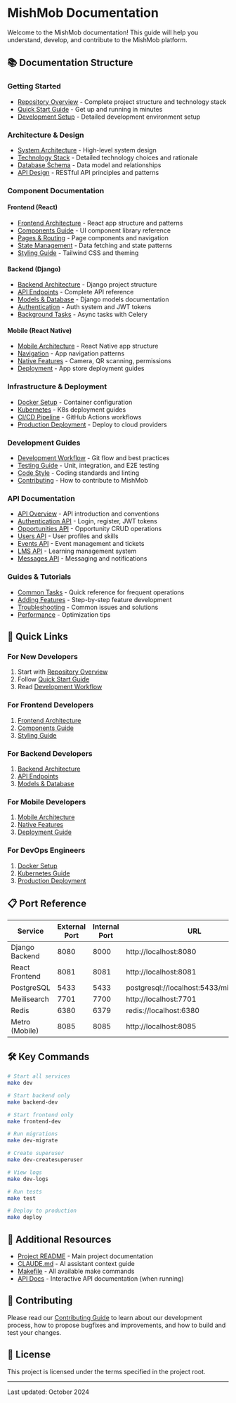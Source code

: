 # MishMob Documentation

Welcome to the MishMob documentation! This guide will help you understand, develop, and contribute to the MishMob platform.

## 📚 Documentation Structure

### Getting Started
- [Repository Overview](./REPOSITORY_OVERVIEW.md) - Complete project structure and technology stack
- [Quick Start Guide](./QUICK_START.md) - Get up and running in minutes
- [Development Setup](./development/SETUP.md) - Detailed development environment setup

### Architecture & Design
- [System Architecture](./architecture/SYSTEM_ARCHITECTURE.md) - High-level system design
- [Technology Stack](./architecture/TECH_STACK.md) - Detailed technology choices and rationale
- [Database Schema](./architecture/DATABASE_SCHEMA.md) - Data model and relationships
- [API Design](./api/API_DESIGN.md) - RESTful API principles and patterns

### Component Documentation

#### Frontend (React)
- [Frontend Architecture](./frontend/ARCHITECTURE.md) - React app structure and patterns
- [Components Guide](./frontend/COMPONENTS.md) - UI component library reference
- [Pages & Routing](./frontend/PAGES.md) - Page components and navigation
- [State Management](./frontend/STATE_MANAGEMENT.md) - Data fetching and state patterns
- [Styling Guide](./frontend/STYLING.md) - Tailwind CSS and theming

#### Backend (Django)
- [Backend Architecture](./backend/ARCHITECTURE.md) - Django project structure
- [API Endpoints](./api/ENDPOINTS.md) - Complete API reference
- [Models & Database](./backend/MODELS.md) - Django models documentation
- [Authentication](./backend/AUTHENTICATION.md) - Auth system and JWT tokens
- [Background Tasks](./backend/CELERY.md) - Async tasks with Celery

#### Mobile (React Native)
- [Mobile Architecture](./mobile/ARCHITECTURE.md) - React Native app structure
- [Navigation](./mobile/NAVIGATION.md) - App navigation patterns
- [Native Features](./mobile/NATIVE_FEATURES.md) - Camera, QR scanning, permissions
- [Deployment](./mobile/DEPLOYMENT.md) - App store deployment guides

### Infrastructure & Deployment
- [Docker Setup](./infrastructure/DOCKER.md) - Container configuration
- [Kubernetes](./infrastructure/KUBERNETES.md) - K8s deployment guides
- [CI/CD Pipeline](./infrastructure/CICD.md) - GitHub Actions workflows
- [Production Deployment](./infrastructure/PRODUCTION.md) - Deploy to cloud providers

### Development Guides
- [Development Workflow](./development/WORKFLOW.md) - Git flow and best practices
- [Testing Guide](./development/TESTING.md) - Unit, integration, and E2E testing
- [Code Style](./development/CODE_STYLE.md) - Coding standards and linting
- [Contributing](./development/CONTRIBUTING.md) - How to contribute to MishMob

### API Documentation
- [API Overview](./api/README.md) - API introduction and conventions
- [Authentication API](./api/auth.md) - Login, register, JWT tokens
- [Opportunities API](./api/opportunities.md) - Opportunity CRUD operations
- [Users API](./api/users.md) - User profiles and skills
- [Events API](./api/events.md) - Event management and tickets
- [LMS API](./api/lms.md) - Learning management system
- [Messages API](./api/messages.md) - Messaging and notifications

### Guides & Tutorials
- [Common Tasks](./guides/COMMON_TASKS.md) - Quick reference for frequent operations
- [Adding Features](./guides/ADDING_FEATURES.md) - Step-by-step feature development
- [Troubleshooting](./guides/TROUBLESHOOTING.md) - Common issues and solutions
- [Performance](./guides/PERFORMANCE.md) - Optimization tips

## 🚀 Quick Links

### For New Developers
1. Start with [Repository Overview](./REPOSITORY_OVERVIEW.md)
2. Follow [Quick Start Guide](./QUICK_START.md)
3. Read [Development Workflow](./development/WORKFLOW.md)

### For Frontend Developers
1. [Frontend Architecture](./frontend/ARCHITECTURE.md)
2. [Components Guide](./frontend/COMPONENTS.md)
3. [Styling Guide](./frontend/STYLING.md)

### For Backend Developers
1. [Backend Architecture](./backend/ARCHITECTURE.md)
2. [API Endpoints](./api/ENDPOINTS.md)
3. [Models & Database](./backend/MODELS.md)

### For Mobile Developers
1. [Mobile Architecture](./mobile/ARCHITECTURE.md)
2. [Native Features](./mobile/NATIVE_FEATURES.md)
3. [Deployment Guide](./mobile/DEPLOYMENT.md)

### For DevOps Engineers
1. [Docker Setup](./infrastructure/DOCKER.md)
2. [Kubernetes Guide](./infrastructure/KUBERNETES.md)
3. [Production Deployment](./infrastructure/PRODUCTION.md)

## 📋 Port Reference

| Service | External Port | Internal Port | URL |
|---------|--------------|---------------|-----|
| Django Backend | 8080 | 8000 | http://localhost:8080 |
| React Frontend | 8081 | 8081 | http://localhost:8081 |
| PostgreSQL | 5433 | 5433 | postgresql://localhost:5433/mishmob_db |
| Meilisearch | 7701 | 7700 | http://localhost:7701 |
| Redis | 6380 | 6379 | redis://localhost:6380 |
| Metro (Mobile) | 8085 | 8085 | http://localhost:8085 |

## 🛠️ Key Commands

```bash
# Start all services
make dev

# Start backend only
make backend-dev

# Start frontend only
make frontend-dev

# Run migrations
make dev-migrate

# Create superuser
make dev-createsuperuser

# View logs
make dev-logs

# Run tests
make test

# Deploy to production
make deploy
```

## 📖 Additional Resources

- [Project README](../README.md) - Main project documentation
- [CLAUDE.md](../CLAUDE.md) - AI assistant context guide
- [Makefile](../Makefile) - All available make commands
- [API Docs](http://localhost:8080/api/docs) - Interactive API documentation (when running)

## 🤝 Contributing

Please read our [Contributing Guide](./development/CONTRIBUTING.md) to learn about our development process, how to propose bugfixes and improvements, and how to build and test your changes.

## 📝 License

This project is licensed under the terms specified in the project root.

---

Last updated: October 2024